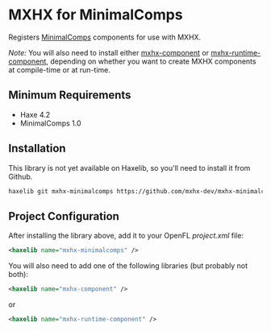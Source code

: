 # MXHX for MinimalComps

Registers [MinimalComps](https://lib.haxe.org/p/minimalcomps) components for use with MXHX.

_Note:_ You will also need to install either [mxhx-component](https://github.com/mxhx-dev/mxhx-component) or [mxhx-runtime-component](https://github.com/mxhx-dev/mxhx-runtime-component), depending on whether you want to create MXHX components at compile-time or at run-time.

## Minimum Requirements

- Haxe 4.2
- MinimalComps 1.0

## Installation

This library is not yet available on Haxelib, so you'll need to install it from Github.

```sh
haxelib git mxhx-minimalcomps https://github.com/mxhx-dev/mxhx-minimalcomps.git
```

## Project Configuration

After installing the library above, add it to your OpenFL _project.xml_ file:

```xml
<haxelib name="mxhx-minimalcomps" />
```

You will also need to add one of the following libraries (but probably not both):

```xml
<haxelib name="mxhx-component" />
```

or

```xml
<haxelib name="mxhx-runtime-component" />
```
